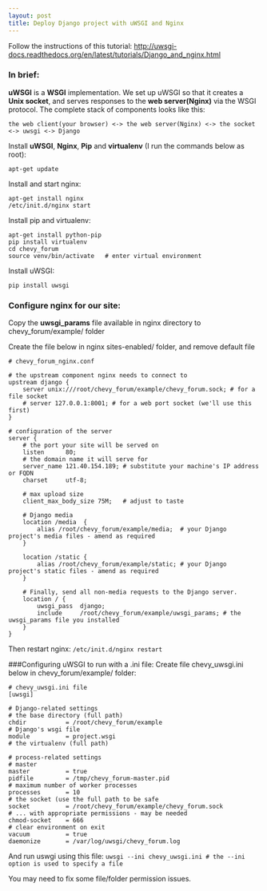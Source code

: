 ```yaml
---
layout: post
title: Deploy Django project with uWSGI and Nginx
---
```


Follow the instructions of this tutorial: http://uwsgi-docs.readthedocs.org/en/latest/tutorials/Django_and_nginx.html

### In brief:
**uWSGI** is a **WSGI** implementation. We set up uWSGI so that it creates a **Unix socket**, and serves responses to the **web server(Nginx)** via the WSGI protocol. The complete stack of components looks like this:

    the web client(your browser) <-> the web server(Nginx) <-> the socket <-> uwsgi <-> Django
Install **uWSGI**, **Nginx**, **Pip** and **virtualenv** (I run the commands below as root):

    apt-get update

Install and start nginx:

    apt-get install nginx
    /etc/init.d/nginx start

Install pip and virtualenv:

    apt-get install python-pip
    pip install virtualenv
    cd chevy_forum
    source venv/bin/activate   # enter virtual environment

Install uWSGI:

    pip install uwsgi

### Configure nginx for our site:
Copy the **uwsgi_params** file available in nginx directory to chevy_forum/example/ folder

Create the file below in nginx sites-enabled/ folder, and remove default file

    # chevy_forum_nginx.conf

    # the upstream component nginx needs to connect to
    upstream django {
        server unix:///root/chevy_forum/example/chevy_forum.sock; # for a file socket
        # server 127.0.0.1:8001; # for a web port socket (we'll use this first)
    }

    # configuration of the server
    server {
        # the port your site will be served on
        listen      80;
        # the domain name it will serve for
        server_name 121.40.154.189; # substitute your machine's IP address or FQDN
        charset     utf-8;

        # max upload size
        client_max_body_size 75M;   # adjust to taste

        # Django media
        location /media  {
            alias /root/chevy_forum/example/media;  # your Django project's media files - amend as required
        }

        location /static {
            alias /root/chevy_forum/example/static; # your Django project's static files - amend as required
        }

        # Finally, send all non-media requests to the Django server.
        location / {
            uwsgi_pass  django;
            include     /root/chevy_forum/example/uwsgi_params; # the uwsgi_params file you installed
        }
    }

Then restart nginx: `/etc/init.d/nginx restart`

###Configuring uWSGI to run with a .ini file:
Create file chevy_uwsgi.ini below in chevy_forum/example/ folder:

    # chevy_uwsgi.ini file
    [uwsgi]

    # Django-related settings
    # the base directory (full path)
    chdir           = /root/chevy_forum/example
    # Django's wsgi file
    module          = project.wsgi
    # the virtualenv (full path)

    # process-related settings
    # master
    master          = true
    pidfile         = /tmp/chevy_forum-master.pid
    # maximum number of worker processes
    processes       = 10
    # the socket (use the full path to be safe
    socket          = /root/chevy_forum/example/chevy_forum.sock
    # ... with appropriate permissions - may be needed
    chmod-socket    = 666
    # clear environment on exit
    vacuum          = true
    daemonize       = /var/log/uwsgi/chevy_forum.log

And run uswgi using this file: `uwsgi --ini chevy_uwsgi.ini # the --ini option is used to specify a file`

You may need to fix some file/folder permission issues.